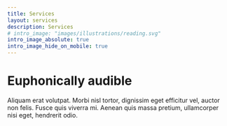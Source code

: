 ```yaml
---
title: Services
layout: services
description: Services
# intro_image: "images/illustrations/reading.svg"
intro_image_absolute: true
intro_image_hide_on_mobile: true
---
```


# Euphonically audible

Aliquam erat volutpat. Morbi nisl tortor, dignissim eget efficitur vel, auctor non felis. Fusce quis viverra mi. Aenean quis massa pretium, ullamcorper nisi eget, hendrerit odio.
